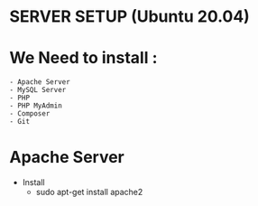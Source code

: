 **SERVER SETUP (Ubuntu 20.04)**
===============================
# We Need to install :
	- Apache Server
	- MySQL Server
	- PHP
	- PHP MyAdmin
	- Composer
	- Git

# Apache Server
- Install
	- sudo apt-get install apache2
